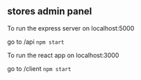 ## stores admin panel

To run the express server on localhost:5000

go to /api
`npm start`

To run the react app on localhost:3000

go to /client
`npm start`
